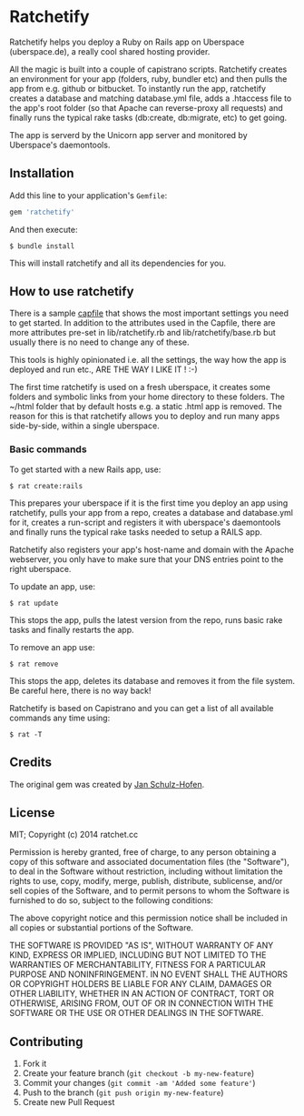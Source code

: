 # Ratchetify

Ratchetify helps you deploy a Ruby on Rails app on Uberspace (uberspace.de), a really cool shared hosting provider.

All the magic is built into a couple of capistrano scripts. Ratchetify creates an environment for your app (folders, ruby, bundler etc) and then pulls the app from e.g. github or bitbucket. To instantly run the app, ratchetify creates a database and matching database.yml file, adds a .htaccess file to the app's root folder (so that Apache can reverse-proxy all requests) and finally runs the typical rake tasks (db:create, db:migrate, etc) to get going. 

The app is serverd by the Unicorn app server and monitored by Uberspace's daemontools.

## Installation

Add this line to your application's `Gemfile`:

```ruby
gem 'ratchetify'
```

And then execute:

    $ bundle install
    
This will install ratchetify and all its dependencies for you.

## How to use ratchetify

There is a sample [capfile](https://github.com/ratchetcc/ratchetify/blob/master/Capfile.example) that shows the most important settings you need to get started. In addition to the attributes used in the Capfile, there are more attributes pre-set in lib/ratchetify.rb and lib/ratchetify/base.rb but usually there is no need to change any of these.

This tools is highly opinionated i.e. all the settings, the way how the app is deployed and run etc., ARE THE WAY I LIKE IT ! :-)

The first time ratchetify is used on a fresh uberspace, it creates some folders and symbolic links from your home directory to these folders. The ~/html folder that by default hosts e.g. a static .html app is removed. The reason for this is that ratchetify allows you to deploy and run many apps side-by-side, within a single uberspace.

### Basic commands

To get started with a new Rails app, use:

```shell
$ rat create:rails
```

This prepares your uberspace if it is the first time you deploy an app using ratchetify, pulls your app from a repo, creates a database and database.yml for it, creates a run-script and registers it with uberspace's daemontools and finally runs the typical rake tasks needed to setup a RAILS app.

Ratchetify also registers your app's host-name and domain with the Apache webserver, you only have to make sure that your DNS entries point to the right uberspace.

To update an app, use:

```shell
$ rat update
```

This stops the app, pulls the latest version from the repo, runs basic rake tasks and finally restarts the app.

To remove an app use:

```shell
$ rat remove
```

This stops the app, deletes its database and removes it from the file system. Be careful here, there is no way back!

Ratchetify is based on Capistrano and you can get a list of all available commands any time using:

```shell
$ rat -T
```

## Credits

The original gem was created by [Jan Schulz-Hofen](https://github.com/yeah/uberspacify). 

## License

MIT; Copyright (c) 2014 ratchet.cc

Permission is hereby granted, free of charge, to any person obtaining a copy of this software and associated documentation files (the "Software"), to deal in the Software without restriction, including without limitation the rights to use, copy, modify, merge, publish, distribute, sublicense, and/or sell copies of the Software, and to permit persons to whom the Software is furnished to do so, subject to the following conditions:

The above copyright notice and this permission notice shall be included in all copies or substantial portions of the Software.

THE SOFTWARE IS PROVIDED "AS IS", WITHOUT WARRANTY OF ANY KIND, EXPRESS OR IMPLIED, INCLUDING BUT NOT LIMITED TO THE WARRANTIES OF MERCHANTABILITY, FITNESS FOR A PARTICULAR PURPOSE AND NONINFRINGEMENT. IN NO EVENT SHALL THE AUTHORS OR COPYRIGHT HOLDERS BE LIABLE FOR ANY CLAIM, DAMAGES OR OTHER LIABILITY, WHETHER IN AN ACTION OF CONTRACT, TORT OR OTHERWISE, ARISING FROM, OUT OF OR IN CONNECTION WITH THE SOFTWARE OR THE USE OR OTHER DEALINGS IN THE SOFTWARE.

## Contributing

1. Fork it
2. Create your feature branch (`git checkout -b my-new-feature`)
3. Commit your changes (`git commit -am 'Added some feature'`)
4. Push to the branch (`git push origin my-new-feature`)
5. Create new Pull Request
